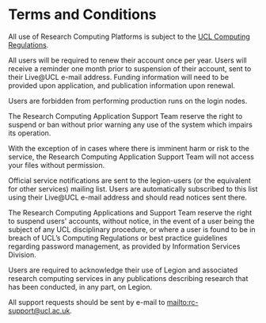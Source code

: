 # Terms and Conditions

All use of Research Computing Platforms is subject to the [UCL Computing Regulations](https://www.ucl.ac.uk/informationsecurity/policy/public-policy/Regulations_ISC_200912a).

All users will be required to renew their account once per year. Users will receive a reminder one month prior to suspension of their account, sent to their Live@UCL e-mail address. Funding information will need to be provided upon application, and publication information upon renewal.

Users are forbidden from performing production runs on the login nodes.

The Research Computing Application Support Team reserve the right to suspend or ban without prior warning any use of the system which impairs its operation.

With the exception of in cases where there is imminent harm or risk to the service, the Research Computing Application Support Team will not access your files without permission.

Official service notifications are sent to the legion-users (or the equivalent for other services) mailing list. Users are automatically subscribed to this list using their Live@UCL e-mail address and should read notices sent there.

The Research Computing Applications and Support Team reserve the right to suspend users' accounts, without notice, in the event of a user being the subject of any UCL disciplinary procedure, or where a user is found to be in breach of UCL’s Computing Regulations or best practice guidelines regarding password management, as provided by Information Services Division.

Users are required to acknowledge their use of Legion and associated research computing services in any publications describing research that has been conducted, in any part, on Legion.

All support requests should be sent by e-mail to <mailto:rc-support@ucl.ac.uk>.
